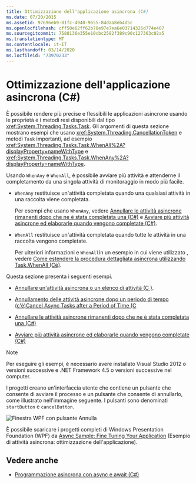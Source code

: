 ```yaml
---
title: Ottimizzazione dell'applicazione asincrona (C#)
ms.date: 07/20/2015
ms.assetid: 97696eb9-81fc-4940-9655-84daa8eb4d5c
ms.openlocfilehash: cff50e62ff62b70e97e7ea6e03714326d774e407
ms.sourcegitcommit: 7588136e355e10cbc2582f389c90c127363c02a5
ms.translationtype: MT
ms.contentlocale: it-IT
ms.lasthandoff: 03/14/2020
ms.locfileid: "73970233"
---
```

# <a name="fine-tuning-your-async-application-c"></a>Ottimizzazione dell'applicazione asincrona (C#)
È possibile rendere più precise e flessibili le applicazioni asincrone usando le proprietà e i metodi resi disponibili dal tipo <xref:System.Threading.Tasks.Task>. Gli argomenti di questa sezione mostrano esempi che usano <xref:System.Threading.CancellationToken> e metodi `Task` importanti, ad esempio <xref:System.Threading.Tasks.Task.WhenAll%2A?displayProperty=nameWithType> e <xref:System.Threading.Tasks.Task.WhenAny%2A?displayProperty=nameWithType>.  
  
 Usando `WhenAny` e `WhenAll`, è possibile avviare più attività e attenderne il completamento da una singola attività di monitoraggio in modo più facile.  
  
- `WhenAny` restituisce un'attività completata quando una qualsiasi attività in una raccolta viene completata.  
  
     Per esempi che usano `WhenAny`, vedere [Annullare le attività asincrone rimanenti dopo che ne è stata completata una (C#)](./cancel-remaining-async-tasks-after-one-is-complete.md) e [Avviare più attività asincrone ed elaborarle quando vengono completate (C#)](./start-multiple-async-tasks-and-process-them-as-they-complete.md).  
  
- `WhenAll` restituisce un'attività completata quando tutte le attività in una raccolta vengono completate.  
  
     Per ulteriori informazioni e `WhenAll`in un esempio in cui viene utilizzato , vedere [Come estendere la procedura dettagliata asincrona utilizzando Task.WhenAll (Cè)](./how-to-extend-the-async-walkthrough-by-using-task-whenall.md).
  
 Questa sezione presenta i seguenti esempi.  
  
- [Annullare un'attività asincrona o un elenco di attività (C )](./cancel-an-async-task-or-a-list-of-tasks.md).  
  
- [Annullamento delle attività asincrone dopo un periodo di tempo (c'è)Cancel Async Tasks after a Period of Time (C](./cancel-async-tasks-after-a-period-of-time.md)  
  
- [Annullare le attività asincrone rimanenti dopo che ne è stata completata una (C#)](./cancel-remaining-async-tasks-after-one-is-complete.md)  
  
- [Avviare più attività asincrone ed elaborarle quando vengono completate (C#)](./start-multiple-async-tasks-and-process-them-as-they-complete.md)  
  
> [!NOTE]
> Per eseguire gli esempi, è necessario avere installato Visual Studio 2012 o versioni successive e .NET Framework 4.5 o versioni successive nel computer.  
  
 I progetti creano un'interfaccia utente che contiene un pulsante che consente di avviare il processo e un pulsante che consente di annullarlo, come illustrato nell'immagine seguente. I pulsanti sono denominati `startButton` e `cancelButton`.  
  
 ![Finestra WPF con pulsante Annulla](./media/fine-tuning-your-async-application/cancellation-and-start-button.png "Finestra di dialogo con un pulsante Start e Stop")  
  
 È possibile scaricare i progetti completi di Windows Presentation Foundation (WPF) da [Async Sample: Fine Tuning Your Application](https://code.msdn.microsoft.com/Async-Fine-Tuning-Your-a676abea) (Esempio di attività asincrona: ottimizzazione dell'applicazione).  
  
## <a name="see-also"></a>Vedere anche

- [Programmazione asincrona con async e await (C#)](./index.md)
